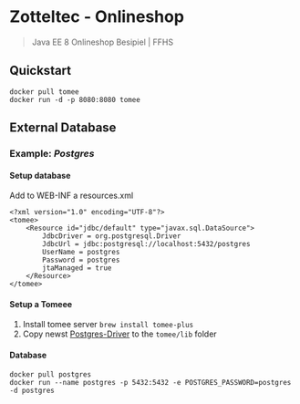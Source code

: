 # Zotteltec - Onlineshop
> Java EE 8 Onlineshop Besipiel | FFHS
## Quickstart
```
docker pull tomee
docker run -d -p 8080:8080 tomee
```
## External Database
### Example: *Postgres*
#### Setup database
Add to WEB-INF a resources.xml
```
<?xml version="1.0" encoding="UTF-8"?>
<tomee>
    <Resource id="jdbc/default" type="javax.sql.DataSource">
        JdbcDriver = org.postgresql.Driver
        JdbcUrl = jdbc:postgresql://localhost:5432/postgres
        UserName = postgres
        Password = postgres
        jtaManaged = true
    </Resource>
</tomee>
```

#### Setup a Tomeee
1. Install tomee server `brew install tomee-plus`  
2. Copy newst [Postgres-Driver](https://jdbc.postgresql.org/) to the `tomee/lib` folder  

#### Database
```
docker pull postgres
docker run --name postgres -p 5432:5432 -e POSTGRES_PASSWORD=postgres -d postgres
```